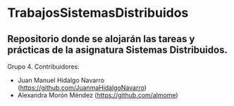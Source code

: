 # TrabajosSistemasDistribuidos
Repositorio donde se alojarán las tareas y prácticas de la asignatura Sistemas Distribuidos.
--------------------------------------------------------------------------------------------

Grupo 4.
Contribuidores:
  + Juan Manuel Hidalgo Navarro (https://github.com/JuanmaHidalgoNavarro)
  + Alexandra Morón Méndez (https://github.com/almome)

